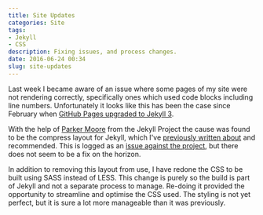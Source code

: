 ```yaml
---
title: Site Updates
categories: Site
tags:
- Jekyll
- CSS
description: Fixing issues, and process changes.
date: 2016-06-24 00:34
slug: site-updates
---
```

Last week I became aware of an issue where some pages of my site were not rendering correctly, specifically ones which used code blocks including line numbers. Unfortunately it looks like this has been the case since February when [GitHub Pages upgraded to Jekyll 3][ghp-jekyll3].

With the help of [Parker Moore][pm] from the Jekyll Project the cause was found to be the compress layout for Jekyll, which I've [previously written about][compress-post] and recommended. This is logged as an [issue against the project][compress-issue], but there does not seem to be a fix on the horizon.

In addition to removing this layout from use, I have redone the CSS to be built using SASS instead of LESS. This change is purely so the build is part of Jekyll and not a separate process to manage. Re-doing it provided the opportunity to streamline and optimise the CSS used. The styling is not yet perfect, but it is sure a lot more manageable than it was previously.

[compress-issue]: https://github.com/penibelst/jekyll-compress-html/issues/71 "Nested <pre> tags cause output errors · Issue #71 · penibelst/jekyll-compress-html"
[ghp-jekyll3]: https://github.com/blog/2100-github-pages-now-faster-and-simpler-with-jekyll-3-0 "GitHub Pages now faster and simpler with Jekyll 3.0"
[compress-post]: /2014/06/12/jekyll-compress-a-pure-liquid-way-to-compress-html/ "jekyll-compress - A pure Liquid way to compress HTML" 
[pm]: https://byparker.com/ "Parker Moore - By Parker"
